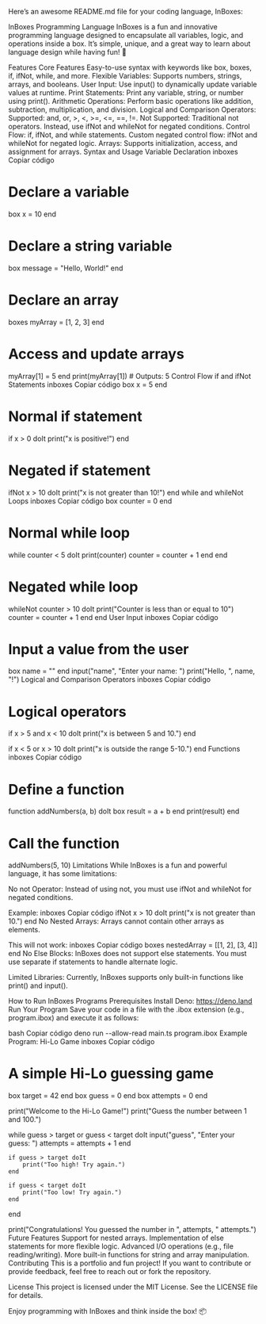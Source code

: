 
Here’s an awesome README.md file for your coding language, InBoxes:

InBoxes Programming Language
InBoxes is a fun and innovative programming language designed to encapsulate all variables, logic, and operations inside a box. It’s simple, unique, and a great way to learn about language design while having fun! 🎉

Features
Core Features
Easy-to-use syntax with keywords like box, boxes, if, ifNot, while, and more.
Flexible Variables: Supports numbers, strings, arrays, and booleans.
User Input: Use input() to dynamically update variable values at runtime.
Print Statements: Print any variable, string, or number using print().
Arithmetic Operations: Perform basic operations like addition, subtraction, multiplication, and division.
Logical and Comparison Operators:
Supported: and, or, >, <, >=, <=, ==, !=.
Not Supported: Traditional not operators. Instead, use ifNot and whileNot for negated conditions.
Control Flow:
if, ifNot, and while statements.
Custom negated control flow: ifNot and whileNot for negated logic.
Arrays: Supports initialization, access, and assignment for arrays.
Syntax and Usage
Variable Declaration
inboxes
Copiar código
# Declare a variable
box x = 10 end

# Declare a string variable
box message = "Hello, World!" end

# Declare an array
boxes myArray = [1, 2, 3] end

# Access and update arrays
myArray[1] = 5 end
print(myArray[1]) # Outputs: 5
Control Flow
if and ifNot Statements
inboxes
Copiar código
box x = 5 end

# Normal if statement
if x > 0 doIt
    print("x is positive!")
end

# Negated if statement
ifNot x > 10 doIt
    print("x is not greater than 10!")
end
while and whileNot Loops
inboxes
Copiar código
box counter = 0 end

# Normal while loop
while counter < 5 doIt
    print(counter)
    counter = counter + 1 end
end

# Negated while loop
whileNot counter > 10 doIt
    print("Counter is less than or equal to 10")
    counter = counter + 1 end
end
User Input
inboxes
Copiar código
# Input a value from the user
box name = "" end
input("name", "Enter your name: ")
print("Hello, ", name, "!")
Logical and Comparison Operators
inboxes
Copiar código
# Logical operators
if x > 5 and x < 10 doIt
    print("x is between 5 and 10.")
end

if x < 5 or x > 10 doIt
    print("x is outside the range 5-10.")
end
Functions
inboxes
Copiar código
# Define a function
function addNumbers(a, b) doIt
    box result = a + b end
    print(result)
end

# Call the function
addNumbers(5, 10)
Limitations
While InBoxes is a fun and powerful language, it has some limitations:

No not Operator: Instead of using not, you must use ifNot and whileNot for negated conditions.

Example:
inboxes
Copiar código
ifNot x > 10 doIt
    print("x is not greater than 10.")
end
No Nested Arrays: Arrays cannot contain other arrays as elements.

This will not work:
inboxes
Copiar código
boxes nestedArray = [[1, 2], [3, 4]] end
No Else Blocks: InBoxes does not support else statements. You must use separate if statements to handle alternate logic.

Limited Libraries: Currently, InBoxes supports only built-in functions like print() and input().

How to Run InBoxes Programs
Prerequisites
Install Deno: https://deno.land
Run Your Program
Save your code in a file with the .ibox extension (e.g., program.ibox) and execute it as follows:

bash
Copiar código
deno run --allow-read main.ts program.ibox
Example Program: Hi-Lo Game
inboxes
Copiar código
# A simple Hi-Lo guessing game

box target = 42 end
box guess = 0 end
box attempts = 0 end

print("Welcome to the Hi-Lo Game!")
print("Guess the number between 1 and 100.")

while guess > target or guess < target doIt
    input("guess", "Enter your guess: ")
    attempts = attempts + 1 end

    if guess > target doIt
        print("Too high! Try again.")
    end

    if guess < target doIt
        print("Too low! Try again.")
    end
end

print("Congratulations! You guessed the number in ", attempts, " attempts.")
Future Features
Support for nested arrays.
Implementation of else statements for more flexible logic.
Advanced I/O operations (e.g., file reading/writing).
More built-in functions for string and array manipulation.
Contributing
This is a portfolio and fun project! If you want to contribute or provide feedback, feel free to reach out or fork the repository.

License
This project is licensed under the MIT License. See the LICENSE file for details.

Enjoy programming with InBoxes and think inside the box! 📦
